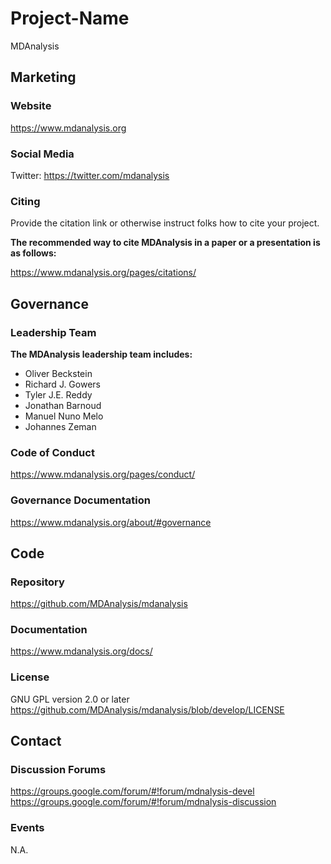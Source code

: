 # Project-Name
MDAnalysis

## Marketing

### Website
<https://www.mdanalysis.org>

### Social Media
Twitter:  https://twitter.com/mdanalysis

### Citing
Provide the citation link or otherwise instruct folks how to cite your project.

**The recommended way to cite MDAnalysis in a paper or a presentation is as follows:**

https://www.mdanalysis.org/pages/citations/

## Governance

### Leadership Team
**The MDAnalysis leadership team includes:**

- Oliver Beckstein
- Richard J. Gowers
- Tyler J.E. Reddy
- Jonathan Barnoud
- Manuel Nuno Melo
- Johannes Zeman


### Code of Conduct
https://www.mdanalysis.org/pages/conduct/

### Governance Documentation
https://www.mdanalysis.org/about/#governance

## Code

### Repository
https://github.com/MDAnalysis/mdanalysis

### Documentation
https://www.mdanalysis.org/docs/

### License
GNU GPL version 2.0 or later
https://github.com/MDAnalysis/mdanalysis/blob/develop/LICENSE

## Contact

### Discussion Forums

https://groups.google.com/forum/#!forum/mdnalysis-devel
https://groups.google.com/forum/#!forum/mdnalysis-discussion

### Events

N.A.
